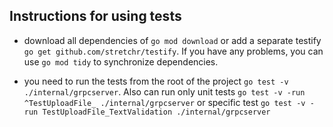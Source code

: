 ## Instructions for using tests

- download all dependencies of ```go mod download``` or add a separate testify ```go get github.com/stretchr/testify```. If you have any problems, you can use ```go mod tidy``` to synchronize dependencies.

- you need to run the tests from the root of the project ```go test -v ./internal/grpcserver```. Also can run only unit tests ```go test -v -run ^TestUploadFile_ ./internal/grpcserver``` or specific test ```go test -v -run TestUploadFile_TextValidation ./internal/grpcserver```